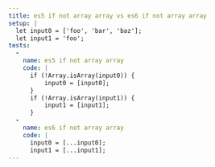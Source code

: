 ```yaml
---
title: es5 if not array array vs es6 if not array array
setup: |
  let input0 = ['foo', 'bar', 'baz'];
  let input1 = 'foo';
tests:
  -
    name: es5 if not array array
    code: |
      if (!Array.isArray(input0)) {
          input0 = [input0];
      }
      if (!Array.isArray(input1)) {
          input1 = [input1];
      }
  -
    name: es6 if not array array
    code: |
      input0 = [...input0];
      input1 = [...input1];
---
```


